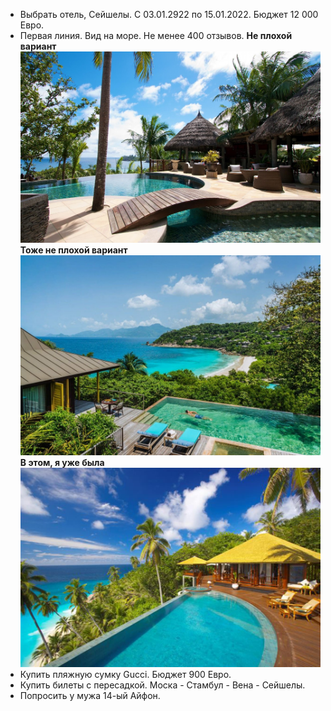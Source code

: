 * Выбрать отель, Сейшелы. С 03.01.2922 по 15.01.2022. Бюджет 12 000 Евро.
* Первая линия. Вид на море. Не менее 400 отзывов.
__Не плохой вариант__
![Не плохой вариант](s1.jpg)
__Тоже не плохой вариант__
![Тоже не плохой вариант](s2.jpg)
__В этом, я уже была__
![В этом, я уже была](s3.jpg)
* Купить пляжную сумку Gucci. Бюджет 900 Евро.
* Купить билеты с пересадкой. Моска - Стамбул - Вена - Сейшелы.
* Попросить у мужа 14-ый Айфон.